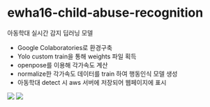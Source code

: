 # ewha16-child-abuse-recognition

아동학대 실시간 감지 딥러닝 모델

- Google Colaboratories로 환경구축
- Yolo custom train을 통해 weights 파일 획득
- openpose를 이용해 각가속도 계산
- normalize한 각가속도 데이터를 train 하여 행동인식 모델 생성
- 아동학대 detect 시 aws 서버에 저장되어 웹페이지에 표시


<img src="https://img.shields.io/badge/Python-3766AB?style=flat-square&logo=Python&logoColor=white"/></a>
<img src="https://img.shields.io/badge/OpenCV-3766AB?style=flat-square&logo=OpenCV&logoColor=white&color=red"/></a>
